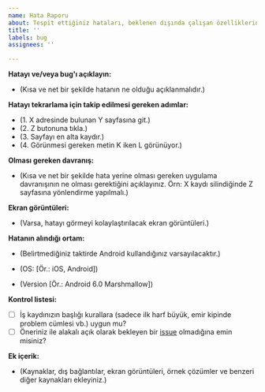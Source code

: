 ```yaml
---
name: Hata Raporu
about: Tespit ettiğiniz hataları, beklenen dışında çalışan özelliklerin bildirimi.
title: ''
labels: bug
assignees: ''

---
```


**Hatayı ve/veya bug'ı açıklayın:**

- (Kısa ve net bir şekilde hatanın ne olduğu açıklanmalıdır.)

**Hatayı tekrarlama için takip edilmesi gereken adımlar:**

- (1. X adresinde bulunan Y sayfasına git.)
- (2. Z butonuna tıkla.)
- (3. Sayfayı en alta kaydır.)
- (4. Görünmesi gereken metin K iken L görünüyor.)

**Olması gereken davranış:**

- (Kısa ve net bir şekilde hata yerine olması gereken uygulama davranışının ne olması gerektiğini açıklayınız. Örn: X kaydı silindiğinde Z sayfasına yönlendirme yapılmalı.)

**Ekran görüntüleri:**

- (Varsa, hatayı görmeyi kolaylaştırılacak ekran görüntüleri.)

**Hatanın alındığı ortam:**

- (Belirtmediğiniz taktirde Android kullandığınız varsayılacaktır.)

- (OS: [Ör.: iOS, Android])
- (Version [Ör.: Android 6.0 Marshmallow])

**Kontrol listesi:**

- [ ] İş kaydınızın başlığı kurallara (sadece ilk harf büyük, emir kipinde problem cümlesi vb.) uygun mu?
- [ ] Öneriniz ile alakalı açık olarak bekleyen bir [issue](https://github.com/dr-store/_/issues) olmadığına emin misiniz?

**Ek içerik:**

- (Kaynaklar, dış bağlantılar, ekran görüntüleri, örnek çözümler ve benzeri diğer kaynakları ekleyiniz.)
